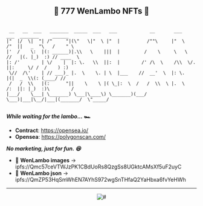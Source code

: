 <span align="center"> 
  
  ## 🏁 777 WenLambo NFTs 🏁
  
</span>

```

 __   __  ___   _______  _____  ___   ___            __       ___      ___  _______     ______    
|"  |/  \|  "| /"     "|(\"   \|"  \ |"  |          /""\     |"  \    /"  ||   _  "\   /    " \   
|'  /    \:  |(: ______)|.\\   \    |||  |         /    \     \   \  //   |(. |_)  :) // ____  \  
|: /'        | \/    |  |: \.   \\  ||:  |        /' /\  \    /\\  \/.    ||:     \/ /  /    ) :) 
 \//  /\'    | // ___)_ |.  \    \. | \  |___    //  __'  \  |: \.        |(|  _  \\(: (____/ //  
 /   /  \\   |(:      "||    \    \ |( \_|:  \  /   /  \\  \ |.  \    /:  ||: |_)  :)\        /   
|___/    \___| \_______) \___|\____\) \_______)(___/    \___)|___|\__/|___|(_______/  \"_____/    
                                                                                                  

```

***While waiting for the lambo... 🏎️*** 

- **Contract**: https://opensea.io/
- **Opensea**: https://polygonscan.com/

***No marketing, just for fun. 😆***


- 🏁 **WenLambo images** -> ipfs://Qmc57ceVTWJzPK1CBdUoRs8QzgSs8UGktcAMsXf5uF2uyC
- 🏁 **WenLambo json** -> ipfs://QmZP53HqSmWhEN7AYhS972wgSnTHfaQ2YaHbxa6fvYeHWh

---

<span align="center"> 

  ![#](https://user-images.githubusercontent.com/113842155/211758700-fe810906-b76f-44e2-9f0c-b7024933f50a.gif)
  
</span>

